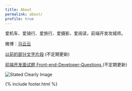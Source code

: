 ```yaml
---
title: About
permalink: about/
profile: true
---
```



爱机车、爱骑行、爱旅行、爱摄影、爱阅读，前端开发攻城师。


微博：[马云云](http://weibo.com/920802999 "马云云的微博")

[以前的部分文字片段](https://github.com/markyun/My-blog/issues "文字片段") (不定期更新)

[前端开发面试题 Front-end-Developer-Questions    ](https://github.com/markyun/My-blog/blob/master/Front-end-Developer-Questions "最新前端开发面试题") (不定期更新)


![Stated Clearly Image](http://farm4.staticflickr.com/3757/9364862224_217bcf88a8_c.jpg)

{% include footer.html %}